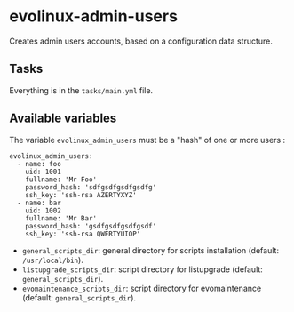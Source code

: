 # evolinux-admin-users

Creates admin users accounts, based on a configuration data structure.

## Tasks

Everything is in the `tasks/main.yml` file.

## Available variables

The variable `evolinux_admin_users` must be a "hash" of one or more users :

```
evolinux_admin_users:
  - name: foo
    uid: 1001
    fullname: 'Mr Foo'
    password_hash: 'sdfgsdfgsdfgsdfg'
    ssh_key: 'ssh-rsa AZERTYXYZ'
  - name: bar
    uid: 1002
    fullname: 'Mr Bar'
    password_hash: 'gsdfgsdfgsdfgsdf'
    ssh_key: 'ssh-rsa QWERTYUIOP'
```

* `general_scripts_dir`: general directory for scripts installation (default: `/usr/local/bin`).
* `listupgrade_scripts_dir`: script directory for listupgrade (default: `general_scripts_dir`).
* `evomaintenance_scripts_dir`: script directory for evomaintenance (default: `general_scripts_dir`).
